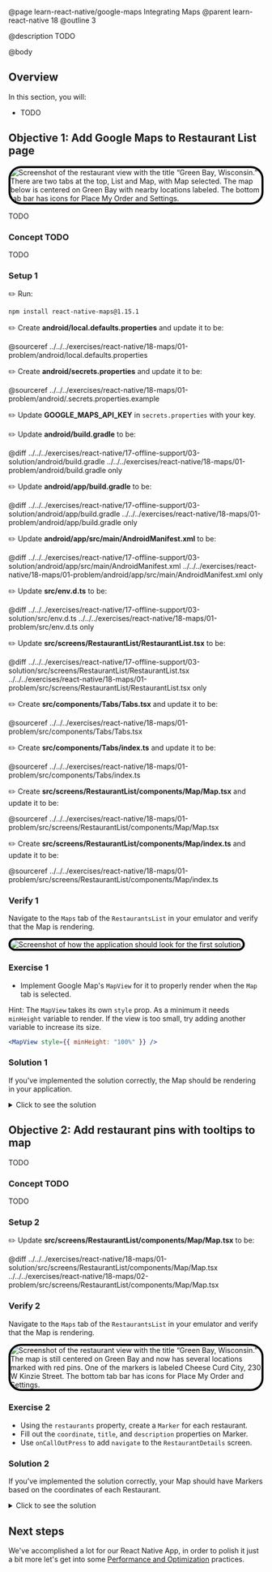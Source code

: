 @page learn-react-native/google-maps Integrating Maps
@parent learn-react-native 18
@outline 3

@description TODO

@body

## Overview

In this section, you will:

- TODO

## Objective 1: Add Google Maps to Restaurant List page

<img alt="Screenshot of the restaurant view with the title “Green Bay, Wisconsin.” There are two tabs at the top, List and Map, with Map selected. The map below is centered on Green Bay with nearby locations labeled. The bottom tab bar has icons for Place My Order and Settings." src="../static/img/react-native/18-maps/02-solution.png" style="max-height: 750px; border: 4px solid black; border-radius: 25px;"/>

TODO

### Concept TODO

TODO

### Setup 1

✏️ Run:

```bash
npm install react-native-maps@1.15.1
```

✏️ Create **android/local.defaults.properties** and update it to be:

@sourceref ../../../exercises/react-native/18-maps/01-problem/android/local.defaults.properties

✏️ Create **android/secrets.properties** and update it to be:

@sourceref ../../../exercises/react-native/18-maps/01-problem/android/.secrets.properties.example

✏️ Update **GOOGLE_MAPS_API_KEY** in `secrets.properties` with your key.

✏️ Update **android/build.gradle** to be:

@diff ../../../exercises/react-native/17-offline-support/03-solution/android/build.gradle ../../../exercises/react-native/18-maps/01-problem/android/build.gradle only

✏️ Update **android/app/build.gradle** to be:

@diff ../../../exercises/react-native/17-offline-support/03-solution/android/app/build.gradle ../../../exercises/react-native/18-maps/01-problem/android/app/build.gradle only

✏️ Update **android/app/src/main/AndroidManifest.xml** to be:

@diff ../../../exercises/react-native/17-offline-support/03-solution/android/app/src/main/AndroidManifest.xml ../../../exercises/react-native/18-maps/01-problem/android/app/src/main/AndroidManifest.xml only

✏️ Update **src/env.d.ts** to be:

@diff ../../../exercises/react-native/17-offline-support/03-solution/src/env.d.ts ../../../exercises/react-native/18-maps/01-problem/src/env.d.ts only

✏️ Update **src/screens/RestaurantList/RestaurantList.tsx** to be:

@diff ../../../exercises/react-native/17-offline-support/03-solution/src/screens/RestaurantList/RestaurantList.tsx ../../../exercises/react-native/18-maps/01-problem/src/screens/RestaurantList/RestaurantList.tsx only

✏️ Create **src/components/Tabs/Tabs.tsx** and update it to be:

@sourceref ../../../exercises/react-native/18-maps/01-problem/src/components/Tabs/Tabs.tsx

✏️ Create **src/components/Tabs/index.ts** and update it to be:

@sourceref ../../../exercises/react-native/18-maps/01-problem/src/components/Tabs/index.ts

✏️ Create **src/screens/RestaurantList/components/Map/Map.tsx** and update it to be:

@sourceref ../../../exercises/react-native/18-maps/01-problem/src/screens/RestaurantList/components/Map/Map.tsx

✏️ Create **src/screens/RestaurantList/components/Map/index.ts** and update it to be:

@sourceref ../../../exercises/react-native/18-maps/01-problem/src/screens/RestaurantList/components/Map/index.ts

### Verify 1

Navigate to the `Maps` tab of the `RestaurantsList` in your emulator and verify that the Map is rendering.

<img alt="Screenshot of how the application should look for the first solution." src="../static/img/react-native/18-maps/01-solution.png" style="max-height: 750px; border: 4px solid black; border-radius: 25px;"/>

### Exercise 1

- Implement Google Map's `MapView` for it to properly render when the `Map` tab is selected.

Hint: The `MapView` takes its own `style` prop. As a minimum it needs `minHeight` variable to render. If the view is too small, try adding another variable to increase its size.

```jsx
<MapView style={{ minHeight: "100%" }} />
```

### Solution 1

If you’ve implemented the solution correctly, the Map should be rendering in your application.

<details>
<summary>Click to see the solution</summary>

✏️ Update **src/screens/RestaurantList/components/Map/Map.tsx** to be:

@diff ../../../exercises/react-native/18-maps/01-problem/src/screens/RestaurantList/components/Map/Map.tsx ../../../exercises/react-native/18-maps/01-solution/src/screens/RestaurantList/components/Map/Map.tsx

</details>

## Objective 2: Add restaurant pins with tooltips to map

TODO

### Concept TODO

TODO

### Setup 2

✏️ Update **src/screens/RestaurantList/components/Map/Map.tsx** to be:

@diff ../../../exercises/react-native/18-maps/01-solution/src/screens/RestaurantList/components/Map/Map.tsx ../../../exercises/react-native/18-maps/02-problem/src/screens/RestaurantList/components/Map/Map.tsx

### Verify 2

Navigate to the `Maps` tab of the `RestaurantsList` in your emulator and verify that the Map is rendering.

<img alt="Screenshot of the restaurant view with the title “Green Bay, Wisconsin.” The map is still centered on Green Bay and now has several locations marked with red pins. One of the markers is labeled Cheese Curd City, 230 W Kinzie Street. The bottom tab bar has icons for Place My Order and Settings." src="../static/img/react-native/18-maps/02-solution.png" style="max-height: 750px; border: 4px solid black; border-radius: 25px;"/>

### Exercise 2

- Using the `restaurants` property, create a `Marker` for each restaurant.
- Fill out the `coordinate`, `title`, and `description` properties on Marker.
- Use `onCallOutPress` to add `navigate` to the `RestaurantDetails` screen.

### Solution 2

If you’ve implemented the solution correctly, your Map should have Markers based on the coordinates of each Restaurant.

<details>
<summary>Click to see the solution</summary>

✏️ Update **src/screens/RestaurantList/components/Map/Map.tsx** to be:

@diff ../../../exercises/react-native/18-maps/02-problem/src/screens/RestaurantList/components/Map/Map.tsx ../../../exercises/react-native/18-maps/02-solution/src/screens/RestaurantList/components/Map/Map.tsx

</details>

## Next steps

We've accomplished a lot for our React Native App, in order to polish it just a bit more let's get into some [Performance and Optimization](./performance-optimization) practices.
